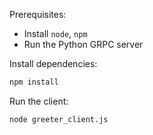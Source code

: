 Prerequisites:

- Install `node`, `npm`
- Run the Python GRPC server

Install dependencies:

```sh
npm install
```

Run the client:

```sh
node greeter_client.js
```
